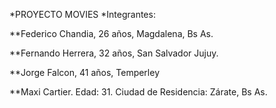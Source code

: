 *PROYECTO MOVIES
*Integrantes:

**Federico Chandia, 26 años, Magdalena, Bs As.

**Fernando Herrera, 32 años, San Salvador Jujuy.

**Jorge Falcon, 41 años, Temperley

**Maxi Cartier. Edad: 31. Ciudad de Residencia: Zárate, Bs As.